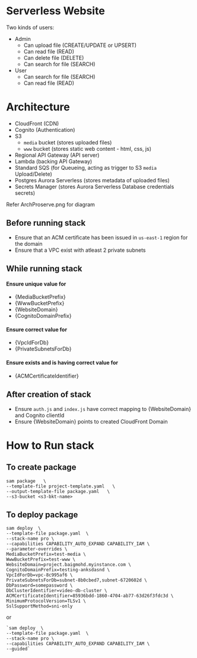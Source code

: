 # Serverless Website

Two kinds of users:
- Admin
    - Can upload file (CREATE/UPDATE or UPSERT)
    - Can read file (READ)
    - Can delete file (DELETE)
    - Can search for file (SEARCH)
- User
    - Can search for file (SEARCH)
    - Can read file (READ)

# Architecture
- CloudFront (CDN)
- Cognito (Authentication)
- S3
    - `media` bucket (stores uploaded files)
    - `www` bucket (stores static web content - html, css, js)
- Regional API Gateway (API server)
- Lambda (backing API Gateway)
- Standard SQS (for Queueing, acting as trigger to S3 `media` Upload/Delete)
- Postgres Aurora Serverless (stores metadata of uploaded files)
- Secrets Manager (stores Aurora Serverless Database credentials secrets)

Refer ArchProserve.png for diagram

## Before running stack

- Ensure that an ACM certificate has been issued in `us-east-1` region for the domain
- Ensure that a VPC exist with atleast 2 private subnets


## While running stack

#### Ensure unique value for
- {MediaBucketPrefix}
- {WwwBucketPrefix}
- {WebsiteDomain}
- {CognitoDomainPrefix}

#### Ensure correct value for
- {VpcIdForDb}
- {PrivateSubnetsForDb}

#### Ensure exists and is having correct value for
- {ACMCertificateIdentifier}


## After creation of stack

- Ensure `auth.js` and `index.js` have correct mapping to {WebsiteDomain} and Cognito clientId
- Ensure {WebsiteDomain} points to created CloudFront Domain


# How to Run stack

## To create package

	sam package   \
	--template-file project-template.yaml   \
	--output-template-file package.yaml   \
	--s3-bucket <s3-bkt-name>

## To deploy package

	sam deploy  \
	--template-file package.yaml  \
	--stack-name pro \
	--capabilities CAPABILITY_AUTO_EXPAND CAPABILITY_IAM \
	--parameter-overrides \
	MediaBucketPrefix=test-media \
	WwwBucketPrefix=test-www \
	WebsiteDomain=project.baigmohd.myinstance.com \
	CognitoDomainPrefix=testing-anksdasnd \
	VpcIdForDb=vpc-8c995af6 \
	PrivateSubnetsForDb=subnet-8b0cbed7,subnet-6720602d \
	DbPassword=somepassword \
	DbClusterIdentifier=video-db-cluster \
	ACMCertificateIdentifier=85936bdd-1860-4704-ab77-63d26f3fdc3d \
	MinimumProtocolVersion=TLSv1 \
	SslSupportMethod=sni-only

or

	`sam deploy  \
	--template-file package.yaml  \
	--stack-name pro \
	--capabilities CAPABILITY_AUTO_EXPAND CAPABILITY_IAM \
	--guided`

